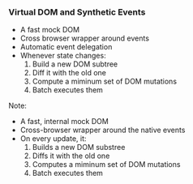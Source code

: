 ### Virtual DOM and Synthetic Events
- A fast mock DOM
- Cross browser wrapper around events
- Automatic event delegation
- Whenever state changes:
  1. Build a new DOM subtree
  2. Diff it with the old one
  3. Compute a miminum set of DOM mutations
  4. Batch executes them

Note:
- A fast, internal mock DOM 
- Cross-browser wrapper around the native events
- On every update, it:
  1. Builds a new DOM substree
  2. Diffs it with the old one
  3. Computes a miminum set of DOM mutations
  4. Batch executes them

